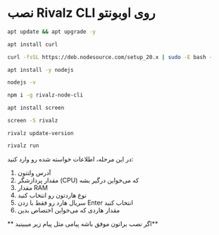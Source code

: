 # نصب Rivalz CLI روی اوبونتو





```bash
apt update && apt upgrade -y
```



```bash
apt install curl
```



```bash
curl -fsSL https://deb.nodesource.com/setup_20.x | sudo -E bash -
```



```bash
apt install -y nodejs
```



```bash
nodejs -v
```


```bash
npm i -g rivalz-node-cli
```




```bash
apt install screen
```


```bash
screen -S rivalz
```

```
rivalz update-version
```
```bash
rivalz run
```



در این مرحله، اطلاعات خواسته شده رو وارد کنید:
1. آدرس ولتتون
2. مقدار پردازشگر (CPU) که می‌خواین درگیر بشه
3. مقدار RAM
4. نوع هاردتون رو انتخاب کنید
5. سریال هارد رو فقط با زدن Enter انتخاب کنید
6. مقدار هاردی که می‌خواین اختصاص بدین

** اگر نصب براتون موفق باشه پیامی مثل پیام زیر میبینید**




